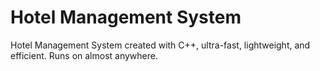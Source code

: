 # Hotel Management System
Hotel Management System created with C++, ultra-fast, lightweight, and efficient. Runs on almost anywhere.
